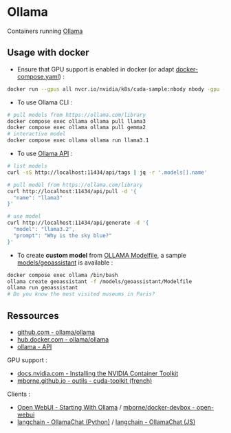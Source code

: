 # Ollama

Containers running [Ollama](https://hub.docker.com/r/ollama/ollama)

## Usage with docker

* Ensure that GPU support is enabled in docker (or adapt [docker-compose.yaml](docker-compose.yaml)) :

```bash
docker run --gpus all nvcr.io/nvidia/k8s/cuda-sample:nbody nbody -gpu -benchmark
```

* To use Ollama CLI :

```bash
# pull models from https://ollama.com/library
docker compose exec ollama ollama pull llama3
docker compose exec ollama ollama pull gemma2
# interactive model
docker compose exec ollama ollama run llama3.1
```

* To use [Ollama API](https://github.com/ollama/ollama/blob/main/docs/api.md#api) :

```bash
# list models
curl -sS http://localhost:11434/api/tags | jq -r '.models[].name'

# pull model from https://ollama.com/library
curl http://localhost:11434/api/pull -d '{
  "name": "llama3"
}'

# use model
curl http://localhost:11434/api/generate -d '{
  "model": "llama3.2",
  "prompt": "Why is the sky blue?"
}'
```

* To create **custom model** from [OLLAMA Modelfile](https://github.com/ollama/ollama/tree/main?tab=readme-ov-file#customize-a-prompt), a sample [models/geoassistant](models/geoassistant/README.md) is available :

```bash
docker compose exec ollama /bin/bash
ollama create geoassistant -f /models/geoassistant/Modelfile
ollama run geoassistant
# Do you know the most visited museums in Paris?
```

## Ressources

* [github.com - ollama/ollama](https://github.com/ollama/ollama/tree/main?tab=readme-ov-file#ollama)
* [hub.docker.com - ollama/ollama](https://hub.docker.com/r/ollama/ollama)
* [ollama - API](https://github.com/ollama/ollama/blob/main/docs/api.md#api)

GPU support :

* [docs.nvidia.com - Installing the NVIDIA Container Toolkit](https://docs.nvidia.com/datacenter/cloud-native/container-toolkit/latest/install-guide.html)
* [mborne.github.io - outils - cuda-toolkit (french)](https://mborne.github.io/outils/cuda-toolkit)

Clients :

* [Open WebUI - Starting With Ollama](https://docs.openwebui.com/getting-started/quick-start/starting-with-ollama/) / [mborne/docker-devbox - open-webui](../open-webui/README.md)
* [langchain - OllamaChat (Python)](https://python.langchain.com/docs/integrations/chat/ollama/) / [langchain - OllamaChat (JS)](https://js.langchain.com/docs/integrations/chat/ollama/)


